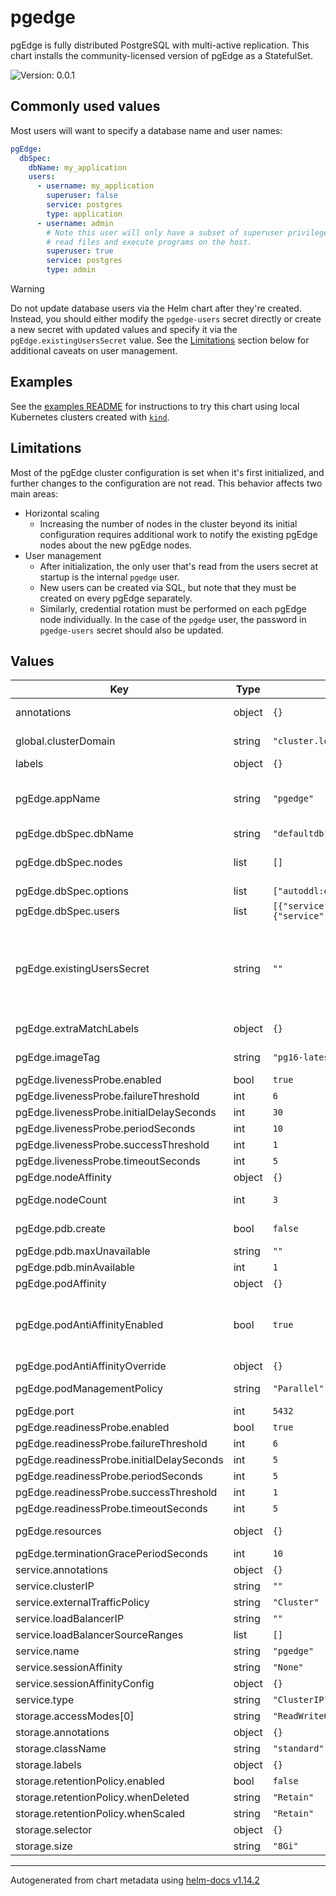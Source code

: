 # pgedge

pgEdge is fully distributed PostgreSQL with multi-active replication. This chart installs the
community-licensed version of pgEdge as a StatefulSet.

![Version: 0.0.1](https://img.shields.io/badge/Version-0.0.1-informational?style=flat-square)

## Commonly used values

Most users will want to specify a database name and user names:

```yaml
pgEdge:
  dbSpec:
    dbName: my_application
    users:
      - username: my_application
        superuser: false
        service: postgres
        type: application
      - username: admin
        # Note this user will only have a subset of superuser privileges to exclude the abilities to
        # read files and execute programs on the host.
        superuser: true
        service: postgres
        type: admin
```

> [!WARNING]
> Do not update database users via the Helm chart after they're created. Instead, you should either
> modify the `pgedge-users` secret directly or create a new secret with updated values and specify
> it via the `pgEdge.existingUsersSecret` value. See the [Limitations](#limitations) section below
> for additional caveats on user management.

## Examples

See the [examples README](./examples/README.md) for instructions to try this chart using local
Kubernetes clusters created with [`kind`](https://kind.sigs.k8s.io/).

## Limitations

Most of the pgEdge cluster configuration is set when it's first initialized, and further changes to
the configuration are not read. This behavior affects two main areas:

- Horizontal scaling
  - Increasing the number of nodes in the cluster beyond its initial configuration requires
    additional work to notify the existing pgEdge nodes about the new pgEdge nodes.
- User management
  - After initialization, the only user that's read from the users secret at startup is the internal
    `pgedge` user.
  - New users can be created via SQL, but note that they must be created on every pgEdge separately.
  - Similarly, credential rotation must be performed on each pgEdge node individually. In the case
    of the `pgedge` user, the password in `pgedge-users` secret should also be updated.

## Values

| Key | Type | Default | Description |
|-----|------|---------|-------------|
| annotations | object | `{}` | Additional annotations to apply to all created objects. |
| global.clusterDomain | string | `"cluster.local"` | Set to the cluster's domain if the cluster uses a custom domain. |
| labels | object | `{}` | Additional labels to apply to all created objects. |
| pgEdge.appName | string | `"pgedge"` | Determines the name of the pgEdge StatefulSet and theapp.kubernetes.io/name label. Many other values are derived from this name, so it must be less than or equal to 26 characters in length. |
| pgEdge.dbSpec.dbName | string | `"defaultdb"` | The name of the database to create. |
| pgEdge.dbSpec.nodes | list | `[]` | Used to override the nodes in the generated db spec. This can be useful in multi-cluster setups, like the included multi-cluster example. |
| pgEdge.dbSpec.options | list | `["autoddl:enabled"]` | Options for the database |
| pgEdge.dbSpec.users | list | `[{"service":"postgres","superuser":false,"type":"application","username":"app"},{"service":"postgres","superuser":true,"type":"admin","username":"admin"}]` | Database users to be created. |
| pgEdge.existingUsersSecret | string | `""` | The name of an existing users secret in the release namespace. If not specified, a new secret will generate random passwords for each user and store them in a new secret. See the pgedge-docker README for the format of this secret: https://github.com/pgEdge/pgedge-docker?tab=readme-ov-file#database-configuration |
| pgEdge.extraMatchLabels | object | `{}` | Specify additional labels to be used in the StatefulSet, Service, and other selectors. |
| pgEdge.imageTag | string | `"pg16-latest"` | Set a custom image tag from the docker.io/pgedge/pgedge repository. |
| pgEdge.livenessProbe.enabled | bool | `true` |  |
| pgEdge.livenessProbe.failureThreshold | int | `6` |  |
| pgEdge.livenessProbe.initialDelaySeconds | int | `30` |  |
| pgEdge.livenessProbe.periodSeconds | int | `10` |  |
| pgEdge.livenessProbe.successThreshold | int | `1` |  |
| pgEdge.livenessProbe.timeoutSeconds | int | `5` |  |
| pgEdge.nodeAffinity | object | `{}` |  |
| pgEdge.nodeCount | int | `3` | Sets the number of replicas in the pgEdge StatefulSet. |
| pgEdge.pdb.create | bool | `false` | Enables the creation of a PodDisruptionBudget for pgEdge. |
| pgEdge.pdb.maxUnavailable | string | `""` |  |
| pgEdge.pdb.minAvailable | int | `1` |  |
| pgEdge.podAffinity | object | `{}` |  |
| pgEdge.podAntiAffinityEnabled | bool | `true` | Disable the default pod anti-affinity. By default, this chart uses a preferredDuringSchedulingIgnoredDuringExecution anti-affinity to spread the replicas across different nodes if possible. |
| pgEdge.podAntiAffinityOverride | object | `{}` | Override the default pod anti-affinity. |
| pgEdge.podManagementPolicy | string | `"Parallel"` | Sets how pods are created during the initial scale up. Parallel results in a faster cluster initialization. |
| pgEdge.port | int | `5432` |  |
| pgEdge.readinessProbe.enabled | bool | `true` |  |
| pgEdge.readinessProbe.failureThreshold | int | `6` |  |
| pgEdge.readinessProbe.initialDelaySeconds | int | `5` |  |
| pgEdge.readinessProbe.periodSeconds | int | `5` |  |
| pgEdge.readinessProbe.successThreshold | int | `1` |  |
| pgEdge.readinessProbe.timeoutSeconds | int | `5` |  |
| pgEdge.resources | object | `{}` | Set resource requests and limits. There are none by default. |
| pgEdge.terminationGracePeriodSeconds | int | `10` |  |
| service.annotations | object | `{}` | Additional annotations to apply the the Service. |
| service.clusterIP | string | `""` |  |
| service.externalTrafficPolicy | string | `"Cluster"` |  |
| service.loadBalancerIP | string | `""` |  |
| service.loadBalancerSourceRanges | list | `[]` |  |
| service.name | string | `"pgedge"` | The name of the Service created by this chart. |
| service.sessionAffinity | string | `"None"` |  |
| service.sessionAffinityConfig | object | `{}` |  |
| service.type | string | `"ClusterIP"` |  |
| storage.accessModes[0] | string | `"ReadWriteOnce"` |  |
| storage.annotations | object | `{}` |  |
| storage.className | string | `"standard"` |  |
| storage.labels | object | `{}` |  |
| storage.retentionPolicy.enabled | bool | `false` |  |
| storage.retentionPolicy.whenDeleted | string | `"Retain"` |  |
| storage.retentionPolicy.whenScaled | string | `"Retain"` |  |
| storage.selector | object | `{}` |  |
| storage.size | string | `"8Gi"` |  |

----------------------------------------------
Autogenerated from chart metadata using [helm-docs v1.14.2](https://github.com/norwoodj/helm-docs/releases/v1.14.2)
